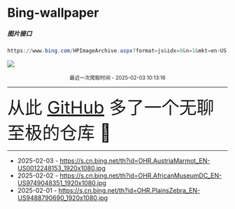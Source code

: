 # Bing-wallpaper

##### 图片接口

```powershell
https://www.bing.com/HPImageArchive.aspx?format=js&idx=0&n=1&mkt=en-US
```

 ![](https://s.cn.bing.net/th?id=OHR.AustriaMarmot_EN-US0012248153_1920x1080.jpg)

<p align='center' >
    <small>
        最近一次爬取时间 - 2025-02-03 10:13:16
    </small>
    <br>
    <hr>
    <font size=7>
        <small>
           从此 <a href='https://github.com/'>GitHub</a> 多了一个无聊至极的仓库  🍳
        </small>
    </font>
    <hr>
</p>


- 2025-02-03 - https://s.cn.bing.net/th?id=OHR.AustriaMarmot_EN-US0012248153_1920x1080.jpg 
- 2025-02-02 - https://s.cn.bing.net/th?id=OHR.AfricanMuseumDC_EN-US9749048351_1920x1080.jpg 
- 2025-02-01 - https://s.cn.bing.net/th?id=OHR.PlainsZebra_EN-US9488790690_1920x1080.jpg 
